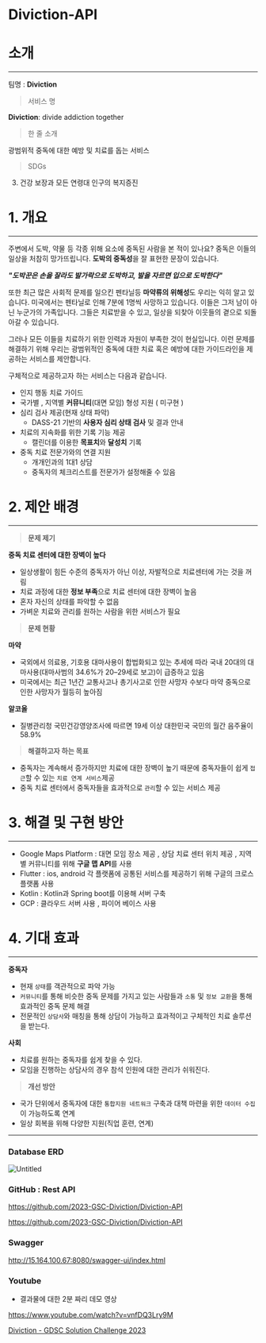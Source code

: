 # Diviction-API

# 소개

---

팀명 : **Diviction**

> 서비스 명
> 

**Diviction**: divide addiction together

> 한 줄 소개
> 

 광범위적 중독에 대한 예방 및 치료를 돕는 서비스

> SDGs
> 

3. 건강 보장과 모든 연령대 인구의 복지증진

# 1. 개요

---

주변에서 도박, 약물 등 각종 위해 요소에 중독된 사람을 본 적이 있나요? 중독은 이들의 일상을 처참히 망가뜨립니다. **도박의 중독성**을 잘 표현한 문장이 있습니다.

***"도박꾼은 손을 잘라도 발가락으로 도박하고, 발을 자르면 입으로 도박한다"***

또한 최근 많은 사회적 문제를 일으킨 펜타닐등 **마약류의 위해성**도 우리는 익히 알고 있습니다. 미국에서는 펜타닐로 인해 7분에 1명씩 사망하고 있습니다. 이들은 그저 남이 아닌 누군가의 가족입니다. 그들은 치료받을 수 있고, 일상을 되찾아 이웃들의 곁으로 되돌아갈 수 있습니다.

 그러나 모든 이들을 치료하기 위한 인력과 자원이 부족한 것이 현실입니다. 이런 문제를 해결하기 위해 우리는 광범위적인 중독에 대한 치료 혹은 예방에 대한 가이드라인을 제공하는 서비스를 제안합니다.

 구체적으로 제공하고자 하는 서비스는 다음과 같습니다.

- 인지 행동 치료 가이드
- 국가별 , 지역별 **커뮤니티**(대면 모임) 형성 지원 ( 미구현 )
- 심리 검사 제공(현재 상태 파악)
    - DASS-21 기반의 **사용자 심리 상태 검사** 및 결과 안내
- 치료의 지속화를 위한 기록 기능 제공
    - 캘린더를 이용한 **목표치**와 **달성치** 기록
- 중독 치료 전문가와의 연결 지원
    - 개개인과의 1대1 상담
    - 중독자의 체크리스트를 전문가가 설정해줄 수 있음
    

# 2. 제안 배경

---

> **문제 제기**
> 

**중독 치료 센터에 대한 장벽이 높다**

- 일상생활이 힘든 수준의 중독자가 아닌 이상, 자발적으로 치료센터에 가는 것을 꺼림
- 치료 과정에 대한 **정보 부족**으로 치료 센터에 대한 장벽이 높음
- 혼자 자신의 상태를 파악할 수 없음
- 가벼운 치료와 관리를 원하는 사람을 위한 서비스가 필요

> **문제 현황**
> 

**마약**

- 국외에서 의료용, 기호용 대마사용이 합법화되고 있는 추세에 따라 국내 20대의 대마사용(대마사범의 34.6%가 20–29세로 보고)이 급증하고 있음
- 미국에서는 최근 1년간 교통사고나 총기사고로 인한 사망자 수보다 마약 중독으로 인한 사망자가 월등히 높아짐

**알코올**

- 질병관리청 국민건강영양조사에 따르면 19세 이상 대한민국 국민의 월간 음주율이 58.9%

> **해결하고자 하는 목표**
> 
- 중독자는 계속해서 증가하지만 치료에 대한 장벽이 높기 때문에 중독자들이 쉽게 `접근`할 수 있는 `치료 연계 서비스`제공
- 중독 치료 센터에서 중독자들을 효과적으로 `관리`할 수 있는 서비스 제공

# 3. 해결 및 구현 방안

---

- Google Maps Platform : 대면 모임 장소 제공 , 상담 치료 센터 위치 제공 , 지역별 커뮤니티를 위해 **구글 맵 API**를 사용
- Flutter : ios, android 각 플랫폼에 공통된 서비스를 제공하기 위해 구글의 크로스 플랫폼 사용
- Kotlin : Kotlin과 Spring boot를 이용해 서버 구축
- GCP : 클라우드 서버 사용 , 파이어 베이스 사용

# 4. 기대 효과

---

**중독자**

- 현재 `상태`를 객관적으로 파악 가능
- `커뮤니티`를 통해 비슷한 중독 문제를 가지고 있는 사람들과 `소통` 및 `정보 교환`을 통해 효과적인 중독 문제 해결
- 전문적인 `상담사`와 매칭을 통해 상담이 가능하고 효과적이고 구체적인 치료 솔루션을 받는다.

**사회**

- 치료를 원하는 중독자를 쉽게 찾을 수 있다.
- 모임을 진행하는 상담사의 경우 참석 인원에 대한 관리가 쉬워진다.

> **개선 방안**
> 
- 국가 단위에서 중독자에 대한 `통합지원 네트워크` 구축과 대책 마련을 위한 `데이터 수집`이 가능하도록 연계
- 일상 회복을 위해 다양한 지원(직업 훈련, 연계)

---

### Database ERD

![Untitled](https://s3-us-west-2.amazonaws.com/secure.notion-static.com/c4ab9212-af2c-4318-b2d4-0e16a9cdf586/Untitled.png)

### GitHub : Rest API

https://github.com/2023-GSC-Diviction/Diviction-API

https://github.com/2023-GSC-Diviction/Diviction-API

### Swagger

http://15.164.100.67:8080/swagger-ui/index.html

### Youtube

- 결과물에 대한 2분 짜리 데모 영상

https://www.youtube.com/watch?v=vnfDQ3Lry9M

[Diviction - GDSC Solution Challenge 2023](https://www.youtube.com/watch?v=vnfDQ3Lry9M)
